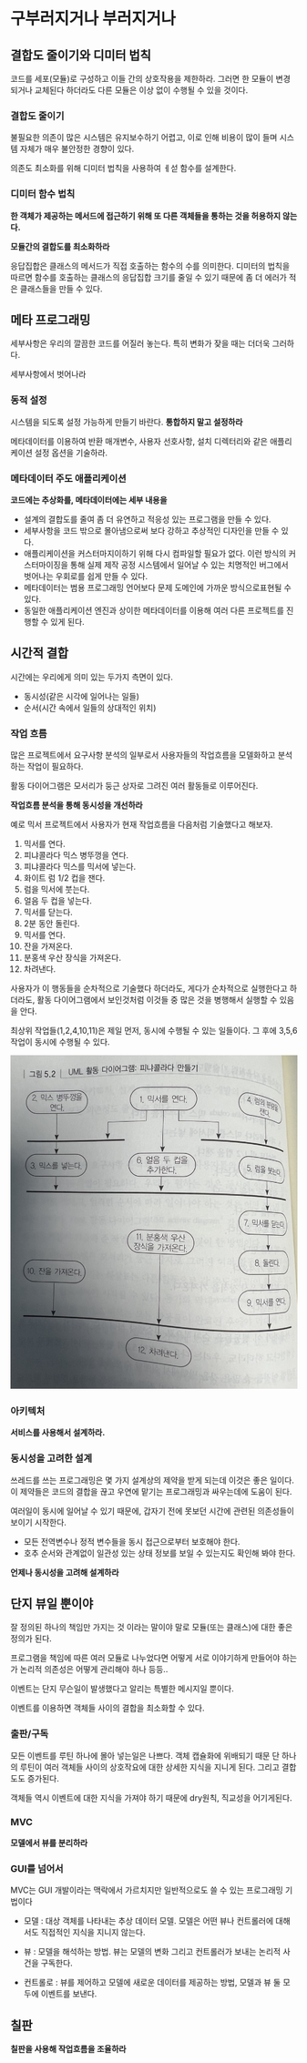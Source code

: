 # 구부러지거나 부러지거나

## 결합도 줄이기와 디미터 법칙

코드를 세포(모듈)로 구성하고 이들 간의 상호작용을 제한하라. 그러면 한 모듈이 변경되거나 교체된다 하더라도 다른 모듈은 이상 없이 수행될 수 있을 것이다.

### 결합도 줄이기

불필요한 의존이 많은 시스템은 유지보수하기 어렵고, 이로 인해 비용이 많이 들며 시스템 자체가 매우 불안정한 경향이 있다.

의존도 최소화를 위해 디미터 법칙을 사용하여 ㅔ섣 함수를 설계한다.

### 디미터 함수 법칙

**한 객체가 제공하는 메서드에 접근하기 위해 또 다른 객체들을 통하는 것을 허용하지 않는다.**

**모듈간의 결합도를 최소화하라**

응답집합은 클래스의 메서드가 직접 호출하는 함수의 수를 의미한다.
디미터의 법칙을 따르면 함수를 호출하는 클래스의 응답집합 크기를 줄일 수 있기 때문에 좀 더 에러가 적은 클래스들을 만들 수 있다.

## 메타 프로그래밍

세부사항은 우리의 깔끔한 코드를 어질러 놓는다. 특히 변화가 잦을 때는 더더욱 그러하다.

세부사항에서 벗어나라

### 동적 설정

시스템을 되도록 설정 가능하게 만들기 바란다.
**통합하지 말고 설정하라**

메타데이터를 이용하여 반환 매개변수, 사용자 선호사항, 설치 디렉터리와 같은 애플리케이션 설정 옵션을 기술하라.

### 메타데이터 주도 애플리케이션

**코드에는 추상화를, 메타데이터에는 세부 내용을**

-   설계의 결합도를 줄여 좀 더 유연하고 적응성 있는 프로그램을 만들 수 있다.
-   세부사항을 코드 밖으로 몰아냄으로써 보다 강하고 추상적인 디자인을 만들 수 있다.
-   애플리케이션을 커스터마지이하기 위해 다시 컴파일할 필요가 없다. 이런 방식의 커스터마이징을 통해 실제 제작 공정 시스템에서 일어날 수 있는 치명적인 버그에서 벗어나는 우회로를 쉽게 만들 수 있다.
-   메타데이터는 범용 프로그래밍 언어보다 문제 도메인에 가까운 방식으로표현될 수 있다.
-   동일한 애플리케이션 엔진과 상이한 메타데이터를 이용해 여러 다른 프로젝트를 진행할 수 있게 된다.

## 시간적 결합

시간에는 우리에게 의미 있는 두가지 측면이 있다.

-   동시성(같은 시각에 일어나는 일들)
-   순서(시간 속에서 일들의 상대적인 위치)

### 작업 흐름

많은 프로젝트에서 요구사항 분석의 일부로서 사용자들의 작업흐름을 모델화하고 분석하는 작업이 필요하다.

활동 다이어그램은 모서리가 둥근 상자로 그려진 여러 활동들로 이루어진다.

**작업흐름 분석을 통해 동시성을 개선하라**

예로 믹서 프로젝트에서 사용자가 현재 작업흐름을 다음처럼 기술했다고 해보자.

1. 믹서를 연다.
2. 피냐콜라다 믹스 병뚜껑을 연다.
3. 피냐콜라다 믹스를 믹서에 넣는다.
4. 화이트 럼 1/2 컵을 잰다.
5. 럼을 믹서에 붓는다.
6. 얼음 두 컵을 넣는다.
7. 믹서를 닫는다.
8. 2분 동안 돌린다.
9. 믹서를 연다.
10. 잔을 가져온다.
11. 분홍색 우산 장식을 가져온다.
12. 차려낸다.

사용자가 이 행동들을 순차적으로 기술했다 하더라도, 게다가 순차적으로 실행한다고 하더라도, 활동 다이어그램에서 보인것처럼 이것들 중 많은 것을 병행해서 실행할 수 있음을 안다.

최상위 작업들(1,2,4,10,11)은 제일 먼저, 동시에 수행될 수 있는 일들이다. 그 후에 3,5,6 작업이 동시에 수행될 수 있다.

![alt text](image/5.2.jpg)

### 아키텍처

**서비스를 사용해서 설계하라.**

### 동시성을 고려한 설계

쓰레드를 쓰는 프로그래밍은 몇 가지 설계상의 제약을 받게 되는데 이것은 좋은 일이다. 이 제약들은 코드의 결합을 끊고 우연에 맡기는 프로그래밍과 싸우는데에 도움이 된다.

여러일이 동시에 일어날 수 있기 때문에, 갑자기 전에 못보던 시간에 관련된 의존성들이 보이기 시작한다.

-   모든 전역변수나 정적 변수들을 동시 접근으로부터 보호해야 한다.
-   호추 순서와 관계없이 일관성 있는 상태 정보를 보일 수 있는지도 확인해 봐야 한다.

**언제나 동시성을 고려해 설계하라**

## 단지 뷰일 뿐이야

잘 정의된 하나의 책임만 가지는 것 이라는 말이야 말로 모듈(또는 클래스)에 대한 좋은 정의가 된다.

프로그램을 책임에 따른 여러 모듈로 나누었다면 어떻게 서로 이야기하게 만들어야 하는가 논리적 의존성은 어떻게 관리해야 하나 등등..

이벤트는 단지 무슨일이 발생했다고 알리는 특별한 메시지일 뿐이다.

이벤트를 이용하면 객체들 사이의 결합을 최소화할 수 있다.

### 출판/구독

모든 이벤트를 루틴 하나에 몰아 넣는일은 나쁘다. 객체 캡슐화에 위배되기 때문 단 하나의 루틴이 여러 객체들 사이의 상호작요에 대한 상세한 지식을 지니게 된다. 그리고 결합도도 증가된다.

객체들 역시 이벤트에 대한 지식을 가져야 하기 때문에 dry원칙, 직교성을 어기게된다.

### MVC

**모델에서 뷰를 분리하라**

### GUI를 넘어서

MVC는 GUI 개발이라는 맥락에서 가르치지만 일반적으로도 쓸 수 있는 프로그래밍 기법이다

-   모델 : 대상 객체를 나타내는 추상 데이터 모델. 모델은 어떤 뷰나 컨트롤러에 대해서도 직접적인 지식을 지니지 않는다.

-   뷰 : 모델을 해석하는 방법. 뷰는 모델의 변화 그리고 컨트롤러가 보내는 논리적 사건을 구독한다.

-   컨트롤로 : 뷰를 제어하고 모델에 새로운 데이터를 제공하는 방법, 모델과 뷰 둘 모두에 이벤트를 보낸다.

## 칠판

**칠판을 사용해 작업흐름을 조율하라**
